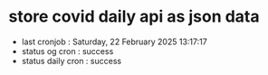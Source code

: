 # store covid daily api as json data

- last cronjob : Saturday, 22 February 2025 13:17:17
- status og cron : success
- status daily cron : success
      
      